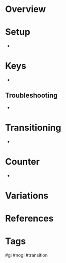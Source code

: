 # Overview
# Setup
- 
# Keys
- 
## Troubleshooting
- 
# Transitioning
- 
# Counter
- 
# Variations
# References
# Tags
#gi #nogi #transition 